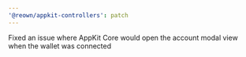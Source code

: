 ```yaml
---
'@reown/appkit-controllers': patch
---
```


Fixed an issue where AppKit Core would open the account modal view when the wallet was connected
